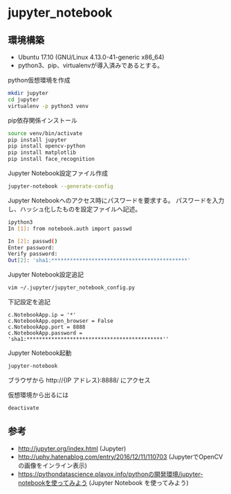 # jupyter_notebook

## 環境構築

* Ubuntu 17.10 (GNU/Linux 4.13.0-41-generic x86_64)
* python3、pip、virtualenvが導入済みであるとする。


python仮想環境を作成

```bash
mkdir jupyter
cd jupyter
virtualenv -p python3 venv
```


pip依存関係インストール

```bash
source venv/bin/activate
pip install jupyter
pip install opencv-python
pip install matplotlib
pip install face_recognition
```

Jupyter Notebook設定ファイル作成

```bash
jupyter-notebook --generate-config
```

Jupyter Notebookへのアクセス時にパスワードを要求する。
パスワードを入力し、ハッシュ化したものを設定ファイルへ記述。

```bash
ipython3
In [1]: from notebook.auth import passwd

In [2]: passwd()
Enter password:
Verify password:
Out[2]: 'sha1:********************************************'
```

Jupyter Notebook設定追記

```bash
vim ~/.jupyter/jupyter_notebook_config.py
```

下記設定を追記

```
c.NotebookApp.ip = '*'
c.NotebookApp.open_browser = False
c.NotebookApp.port = 8888
c.NotebookApp.password = 'sha1:********************************************''
```

Jupyter Notebook起動

```bash
jupyter-notebook
```

ブラウザから http://{IP アドレス}:8888/ にアクセス


仮想環境から出るには

```bash
deactivate
```

## 参考

* http://jupyter.org/index.html (Jupyter)
* http://uphy.hatenablog.com/entry/2016/12/11/110703 (JupyterでOpenCVの画像をインライン表示)
* https://pythondatascience.plavox.info/pythonの開発環境/jupyter-notebookを使ってみよう (Jupyter Notebook を使ってみよう)
